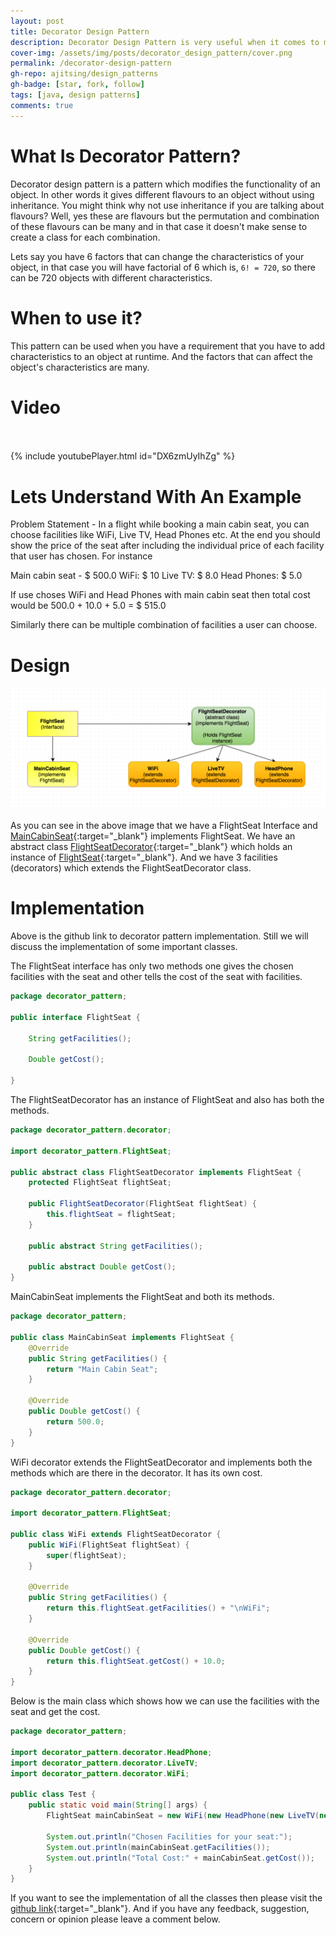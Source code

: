 ```yaml
---
layout: post
title: Decorator Design Pattern
description: Decorator Design Pattern is very useful when it comes to modifying the characteristics or functionality of an object at runtime.
cover-img: /assets/img/posts/decorator_design_pattern/cover.png
permalink: /decorator-design-pattern
gh-repo: ajitsing/design_patterns
gh-badge: [star, fork, follow]
tags: [java, design patterns]
comments: true
---
```


# What Is Decorator Pattern?

Decorator design pattern is a pattern which modifies the functionality of an object. In other words it gives different flavours to an object without using inheritance. You might think why not use inheritance if you are talking about flavours? Well, yes these are flavours but the permutation and combination of these flavours can be many and in that case it doesn't make sense to create a class for each combination.

Lets say you have 6 factors that can change the characteristics of your object, in that case you will have factorial of 6 which is, `6! = 720`, so there can be 720 objects with different characteristics.

# When to use it?

This pattern can be used when you have a requirement that you have to add characteristics to an object at runtime. And the factors that can affect the object's characteristics are many.

# Video<br><br>

{% include youtubePlayer.html id="DX6zmUyIhZg" %}
<br>


# Lets Understand With An Example

Problem Statement - In a flight while booking a main cabin seat, you can choose facilities like WiFi, Live TV, Head Phones etc. At the end you should show the price of the seat after including the individual price of each facility that user has chosen. For instance

Main cabin seat - $ 500.0
WiFi: $ 10
Live TV: $ 8.0
Head Phones: $ 5.0

If use choses WiFi and Head Phones with main cabin seat then total cost would be 500.0 + 10.0 + 5.0 = $ 515.0

Similarly there can be multiple combination of facilities a user can choose.

# Design

![Crepe](/assets/img/posts/decorator_design_pattern/decorator_design_pattern.png)

As you can see in the above image that we have a FlightSeat Interface and [MainCabinSeat](https://github.com/ajitsing/design_patterns/blob/master/src/decorator_pattern/MainCabinSeat.java){:target="_blank"} implements FlightSeat. We have an abstract class [FlightSeatDecorator](https://github.com/ajitsing/design_patterns/blob/master/src/decorator_pattern/decorator/FlightSeatDecorator.java){:target="_blank"} which holds an instance of [FlightSeat](https://github.com/ajitsing/design_patterns/blob/master/src/decorator_pattern/FlightSeat.java){:target="_blank"}. And we have 3 facilities (decorators) which extends the FlightSeatDecorator class.

# Implementation

Above is the github link to decorator pattern implementation. Still we will discuss the implementation of some important classes.

The FlightSeat interface has only two methods one gives the chosen facilities with the seat and other tells the cost of the seat with facilities.

```java
package decorator_pattern;

public interface FlightSeat {

    String getFacilities();

    Double getCost();

}
```

The FlightSeatDecorator has an instance of FlightSeat and also has both the methods.

```java
package decorator_pattern.decorator;

import decorator_pattern.FlightSeat;

public abstract class FlightSeatDecorator implements FlightSeat {
    protected FlightSeat flightSeat;

    public FlightSeatDecorator(FlightSeat flightSeat) {
        this.flightSeat = flightSeat;
    }

    public abstract String getFacilities();

    public abstract Double getCost();
}
```

MainCabinSeat implements the FlightSeat and both its methods.

```java
package decorator_pattern;

public class MainCabinSeat implements FlightSeat {
    @Override
    public String getFacilities() {
        return "Main Cabin Seat";
    }

    @Override
    public Double getCost() {
        return 500.0;
    }
}
```

WiFi decorator extends the FlightSeatDecorator and implements both the methods which are there in the decorator. It has its own cost.

```java
package decorator_pattern.decorator;

import decorator_pattern.FlightSeat;

public class WiFi extends FlightSeatDecorator {
    public WiFi(FlightSeat flightSeat) {
        super(flightSeat);
    }

    @Override
    public String getFacilities() {
        return this.flightSeat.getFacilities() + "\nWiFi";
    }

    @Override
    public Double getCost() {
        return this.flightSeat.getCost() + 10.0;
    }
}
```

Below is the main class which shows how we can use the facilities with the seat and get the cost.

```java
package decorator_pattern;

import decorator_pattern.decorator.HeadPhone;
import decorator_pattern.decorator.LiveTV;
import decorator_pattern.decorator.WiFi;

public class Test {
    public static void main(String[] args) {
        FlightSeat mainCabinSeat = new WiFi(new HeadPhone(new LiveTV(new MainCabinSeat())));

        System.out.println("Chosen Facilities for your seat:");
        System.out.println(mainCabinSeat.getFacilities());
        System.out.println("Total Cost:" + mainCabinSeat.getCost());
    }
}
```

If you want to see the implementation of all the classes then please visit the [github link](https://github.com/ajitsing/design_patterns/blob/master/src/decorator_pattern/FlightSeat.java){:target="_blank"}. And if you have any feedback, suggestion, concern or opinion please leave a comment below.